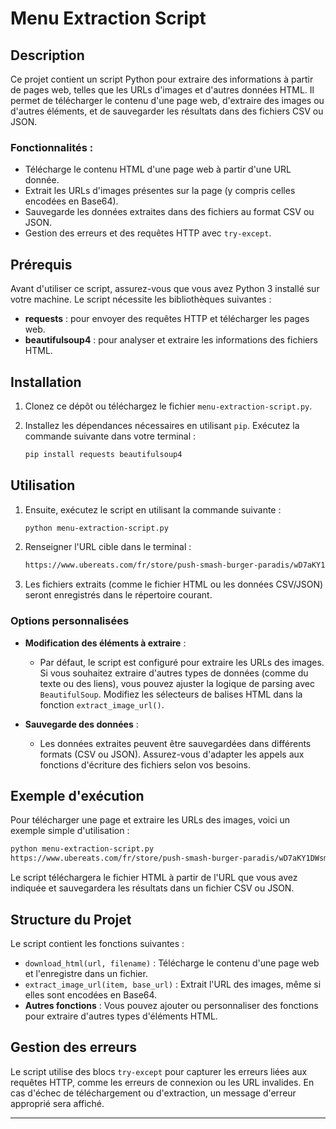 # Menu Extraction Script

## Description

Ce projet contient un script Python pour extraire des informations à partir de pages web, telles que les URLs d'images et d'autres données HTML. Il permet de télécharger le contenu d'une page web, d'extraire des images ou d'autres éléments, et de sauvegarder les résultats dans des fichiers CSV ou JSON.

### Fonctionnalités :
- Télécharge le contenu HTML d'une page web à partir d'une URL donnée.
- Extrait les URLs d'images présentes sur la page (y compris celles encodées en Base64).
- Sauvegarde les données extraites dans des fichiers au format CSV ou JSON.
- Gestion des erreurs et des requêtes HTTP avec `try-except`.

## Prérequis

Avant d'utiliser ce script, assurez-vous que vous avez Python 3 installé sur votre machine. Le script nécessite les bibliothèques suivantes :

- **requests** : pour envoyer des requêtes HTTP et télécharger les pages web.
- **beautifulsoup4** : pour analyser et extraire les informations des fichiers HTML.

## Installation

1. Clonez ce dépôt ou téléchargez le fichier `menu-extraction-script.py`.
2. Installez les dépendances nécessaires en utilisant `pip`. Exécutez la commande suivante dans votre terminal :

    ```bash
    pip install requests beautifulsoup4
    ```

## Utilisation

1. Ensuite, exécutez le script en utilisant la commande suivante :

    ```bash
    python menu-extraction-script.py
    ```
2. Renseigner l'URL cible dans le terminal :

    ```bash
    https://www.ubereats.com/fr/store/push-smash-burger-paradis/wD7aKY1DWsmmS7wT8G5dfg
    ```
3. Les fichiers extraits (comme le fichier HTML ou les données CSV/JSON) seront enregistrés dans le répertoire courant.

### Options personnalisées

- **Modification des éléments à extraire** :
    - Par défaut, le script est configuré pour extraire les URLs des images. Si vous souhaitez extraire d'autres types de données (comme du texte ou des liens), vous pouvez ajuster la logique de parsing avec `BeautifulSoup`. Modifiez les sélecteurs de balises HTML dans la fonction `extract_image_url()`.

- **Sauvegarde des données** :
    - Les données extraites peuvent être sauvegardées dans différents formats (CSV ou JSON). Assurez-vous d'adapter les appels aux fonctions d'écriture des fichiers selon vos besoins.

## Exemple d'exécution

Pour télécharger une page et extraire les URLs des images, voici un exemple simple d'utilisation :

```bash
python menu-extraction-script.py
https://www.ubereats.com/fr/store/push-smash-burger-paradis/wD7aKY1DWsmmS7wT8G5dfg

```

Le script téléchargera le fichier HTML à partir de l'URL que vous avez indiquée et sauvegardera les résultats dans un fichier CSV ou JSON.

## Structure du Projet

Le script contient les fonctions suivantes :

- `download_html(url, filename)` : Télécharge le contenu d'une page web et l'enregistre dans un fichier.
- `extract_image_url(item, base_url)` : Extrait l'URL des images, même si elles sont encodées en Base64.
- **Autres fonctions** : Vous pouvez ajouter ou personnaliser des fonctions pour extraire d'autres types d'éléments HTML.

## Gestion des erreurs

Le script utilise des blocs `try-except` pour capturer les erreurs liées aux requêtes HTTP, comme les erreurs de connexion ou les URL invalides. En cas d'échec de téléchargement ou d'extraction, un message d'erreur approprié sera affiché.


---

